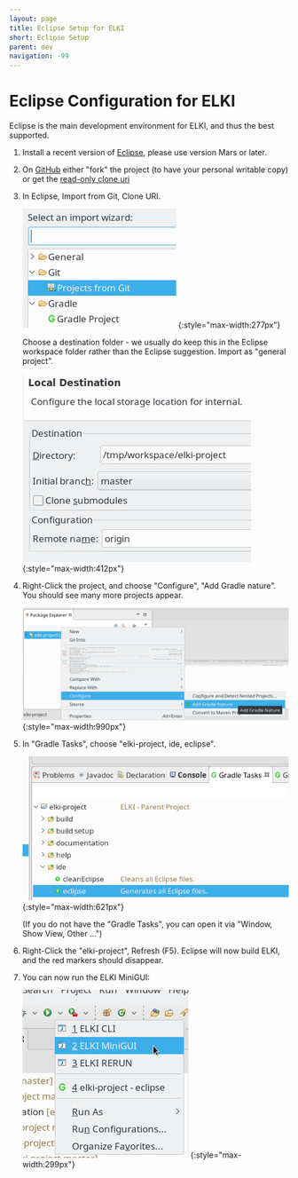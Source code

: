 ```yaml
---
layout: page
title: Eclipse Setup for ELKI
short: Eclipse Setup
parent: dev
navigation: -99
---
```


Eclipse Configuration for ELKI
==============================

Eclipse is the main development environment for ELKI, and thus the best supported.

1. Install a recent version of [Eclipse](http://eclipse.org/downloads/), please use version Mars or later.
2. On [GitHub](https://github.com/elki-project/elki) either "fork" the project (to have your personal writable copy) or get the [read-only clone uri](https://github.com/elki-project/elki.git)
3. In Eclipse, Import from Git, Clone URI.

   ![](eclipse-config-git1.png)
   {:style="max-width:277px"}

   Choose a destination folder - we usually do keep this in the Eclipse workspace folder rather than the Eclipse suggestion. Import as "general project".

   ![](eclipse-config-git2.png)
   {:style="max-width:412px"}

4. Right-Click the project, and choose "Configure", "Add Gradle nature". You should see many more projects appear.

   ![](eclipse-config-gradle1.png)
   {:style="max-width:990px"}

5. In "Gradle Tasks", choose "elki-project, ide, eclipse".

   ![](eclipse-config-gradle2.png)
   {:style="max-width:621px"}

   (If you do not have the "Gradle Tasks", you can open it via "Window, Show View, Other ...")

6. Right-Click the "elki-project", Refresh (F5). Eclipse will now build ELKI, and the red markers should disappear.

7. You can now run the ELKI MiniGUI:

   ![](eclipse-config-minigui.png)
   {:style="max-width:299px"}

